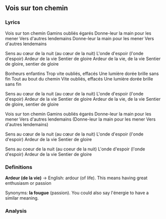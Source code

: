 


## Vois sur ton chemin


### Lyrics
Vois sur ton chemin
Gamins oubliés égarés
Donne-leur la main pour les mener
Vers d'autres lendemains
Donne-leur la main pour les mener
Vers d'autres lendemains

Sens au cœur de la nuit (au cœur de la nuit)
L'onde d'espoir (l'onde d'espoir)
Ardeur de la vie
Sentier de gloire
Ardeur de la vie, de la vie
Sentier de gloire, sentier de gloire

Bonheurs enfantins
Trop vite oubliés, effacés
Une lumière dorée brille sans fin
Tout au bout du chemin
Vite oubliés, effacés
Une lumière dorée brille sans fin

Sens au cœur de la nuit (au cœur de la nuit)
L'onde d'espoir (l'onde d'espoir)
Ardeur de la vie
Sentier de gloire
Ardeur de la vie, de la vie
Sentier de gloire, sentier de gloire

Vois sur ton chemin
Gamins oubliés égarés
Donne-leur la main pour les mener
Vers d'autres lendemains
(Donne-leur la main pour les mener
Vers d'autres lendemains)

Sens au cœur de la nuit (au cœur de la nuit)
L'onde d'espoir (l'onde d'espoir)
Ardeur de la vie
Sentier de gloire

Sens au coeur de la nuit (au coeur de la nuit)
L'onde d'espoir (l'onde d'espoir)
Ardeur de la vie
Sentier de gloire

### Definitions
**Ardeur (de la vie)** -> English: ardour (of life).
This means having great enthusiasm or passion

Synonyms: **la fougue** (passion). You could also say l'énergie to have a similar meaning. 

### Analysis


<!--stackedit_data:
eyJoaXN0b3J5IjpbLTEwNzA5MzM0MjFdfQ==
-->
